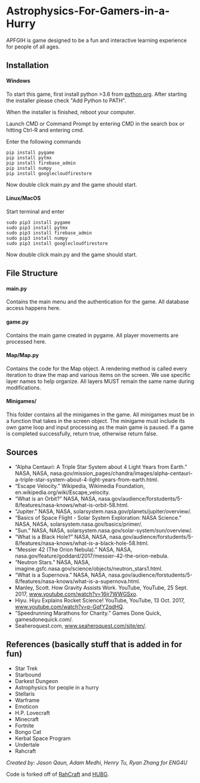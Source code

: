 # Astrophysics-For-Gamers-in-a-Hurry

APFGIH is game designed to be a fun and interactive learning experience for people of all ages. 

## Installation

#### Windows

To start this game, first install python >3.6 from [python.org](https://www.python.org/). After starting the installer please check
"Add Python to PATH".

When the installer is finished, reboot your computer.

Launch CMD or Command Prompt by entering CMD in the search box or hitting Ctrl-R and entering cmd.

Enter the following commands
```
pip install pygame
pip install pytmx
pip install firebase_admin
pip install numpy
pip install googlecloudfirestore
```

Now double click main.py and the game should start.

#### Linux/MacOS

Start terminal and enter 
```
sudo pip3 install pygame
sudo pip3 install pytmx
sudo pip3 install firebase_admin
sudo pip3 install numpy
sudo pip3 install googlecloudfirestore
```

Now double click main.py and the game should start.

## File Structure

#### main.py
Contains the main menu and the authentication for the game. All database access happens here.

#### game.py
Contains the main game created in pygame. All player movements are processed here.

#### Map/Map.py
Contains the code for the Map object. A rendering method is called every iteration to draw the map and various items on the screen.
We use specific layer names to help organize. All layers MUST remain the same name during modifications.

#### Minigames/
This folder contains all the minigames in the game. All minigames must be in a function that takes in the screen object. The minigame
must include its own game loop and input processing as the main game is paused. If a game is completed successfully, return true, otherwise return false.

## Sources
*	“Alpha Centauri: A Triple Star System about 4 Light Years from Earth.” NASA, NASA, nasa.gov/mission_pages/chandra/images/alpha-centauri-a-triple-star-system-about-4-light-years-from-earth.html.
*	“Escape Velocity.” Wikipedia, Wikimedia Foundation, en.wikipedia.org/wiki/Escape_velocity.
*	“What is an Orbit?” NASA, NASA, nasa.gov/audience/forstudents/5-8/features/nasa-knows/what-is-orbit-58.html.
*	“Jupiter.” NASA, NASA, solarsystem.nasa.gov/planets/jupiter/overview/.
*	“Basics of Space Flight - Solar System Exploration: NASA Science.” NASA, NASA, solarsystem.nasa.gov/basics/primer/.
*	“Sun.” NASA, NASA, solarsystem.nasa.gov/solar-system/sun/overview/.
*	“What is a Black Hole?” NASA, NASA, nasa.gov/audience/forstudents/5-8/features/nasa-knows/what-is-a-black-hole-58.html.
*	“Messier 42 (The Orion Nebula).” NASA, NASA, nasa.gov/feature/goddard/2017/messier-42-the-orion-nebula.
*	“Neutron Stars.” NASA, NASA, imagine.gsfc.nasa.gov/science/objects/neutron_stars1.html.
*	“What is a Supernova.” NASA, NASA, nasa.gov/audience/forstudents/5-8/features/nasa-knows/what-is-a-supernova.html.
*	Manley, Scott. How Gravity Assists Work. YouTube, YouTube, 25 Sept. 2017, www.youtube.com/watch?v=16jr7WWGSxo.
*	Hiyu. Hiyu Explains Rocket Science! YouTube, YouTube, 13 Oct. 2017, www.youtube.com/watch?v=p-GqfY2qdHQ.
*	“Speedrunning Marathons for Charity.” Games Done Quick, gamesdonequick.com/.
*	Seaheroquest.com, www.seaheroquest.com/site/en/.
## References (basically stuff that is added in for fun)
*	Star Trek
*	Starbound
*	Darkest Dungeon
*	Astrophysics for people in a hurry
*	Stellaris
*	Warframe
*	Emoticon
*	H.P. Lovecraft
*	Minecraft
*	Fortnite
*	Bongo Cat
*	Kerbal Space Program
*	Undertale
*	Rahcraft

_Created by: Jason Qaun, Adam Medhi, Henry Tu, Ryan Zhang for ENG4U_

Code is forked off of [RahCraft](https://github.com/RahCraft/RahCraft) and [HUBG](https://github.com/RASTERA).
